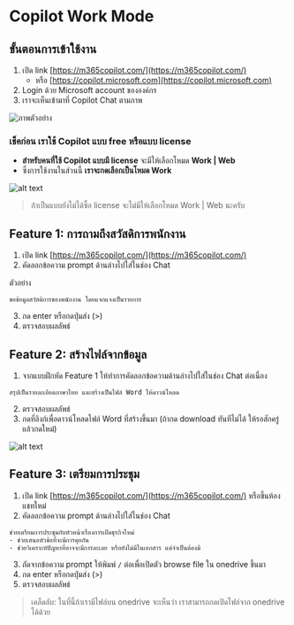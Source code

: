 
# Copilot Work Mode 


## ขั้นตอนการเข้าใช้งาน

1. เปิด link [https://m365copilot.com/](https://m365copilot.com/)
   - หรือ [https://copilot.microsoft.com](https://copilot.microsoft.com)
2. Login ด้วย Microsoft account ขององค์กร
3. เราจะเห็นเข้ามาที่ Copilot Chat ตามภาพ


![ภาพตัวอย่าง](../images/copilot/2025-08-21_22-17-41.png)

### เช็คก่อน เราใช้ Copilot แบบ free หรือแบบ license

- **สำหรับคนที่ใช้ Copilot แบบมี license** จะมีให้เลือกโหมด **Work | Web** 
- ซึ่งการใช้งานในส่วนนี้ **เราจะกดเลือกเป็นโหมด Work** 

![alt text](<../images/copilot/Screenshot 2568-08-22 at 00.18.40.png>)


> ถ้าเป็นแบบยังไม่ได้ซื้อ license จะไม่มีให้เลือกโหมด Work | Web นะครับ


## Feature 1: การถามถึงสวัสดิการพนักงาน

1. เปิด link [https://m365copilot.com/](https://m365copilot.com/)
2. คัดลอกข้อความ prompt ด้านล่างไปใส่ในช่อง Chat 

ตัวอย่าง

```
ขอข้อมูลสวัสดิการของพนักงาน โดยแจกแจงเป็นรายการ
```

3. กด enter หรือกดปุ่มส่ง (>)
4. ตรวจสอบผลลัพธ์ 

## Feature 2: สร้างไฟล์จากข้อมูล

1. จากแบบฝึกหัด Feature 1 ให้ทำการคัดลอกข้อความด้านล่างไปใส่ในช่อง Chat ต่อเนื่อง

```
สรุปเป็นรายละเอียดภาษาไทย และสร้างเป็นไฟล์ Word ให้ดาวน์โหลด
```

2. ตรวจสอบผลลัพธ์ 
3. กดที่ลิงก์เพื่อดาวน์โหลดไฟล์ Word ที่สร้างขึ้นมา (ถ้ากด download ทันทีไม่ได้ ให้รอสักครู่ แล้วกดใหม่)

![alt text](../images/copilot/2025-10-07_14-48-13.png)



## Feature 3: เตรียมการประชุม

1. เปิด link [https://m365copilot.com/](https://m365copilot.com/) หรือขึ้นห้องแชทใหม่
2. คัดลอกข้อความ prompt ด้านล่างไปใส่ในช่อง Chat 

```
ช่วยเตรียมการประชุมกับหัวหน้าเรื่องการเปิดธุรกิจใหม่
- ช่วยเสนอหัวข้อที่จะมีการคุยกัน
- ช่วยวิเคราะห์ปัญหาที่อาจจะมีการละเลย หรือยังไม่มีในเอกสาร แต่จำเป็นต้องมี
```

3. ถัดจากข้อความ prompt ให้พิมพ์ `/` ต่อเพื่อเปิดตัว browse file ใน onedrive ขึ้นมา
4. กด enter หรือกดปุ่มส่ง (>)
5. ตรวจสอบผลลัพธ์

> เคล็ดลับ: ในที่นี้ถ้าเรามีไฟล์บน onedrive จะเห็นว่า เราสามารถกดเปิดไฟล์จาก onedrive ได้ด้วย





